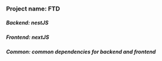 ### Project name: FTD

##### Backend: nestJS
##### Frontend: nextJS
##### Common: common dependencies for backend and frontend
